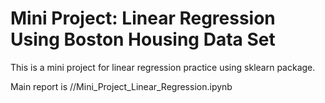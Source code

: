 # Mini Project: Linear Regression Using Boston Housing Data Set

This is a mini project for linear regression practice using sklearn package.

Main report is //Mini_Project_Linear_Regression.ipynb